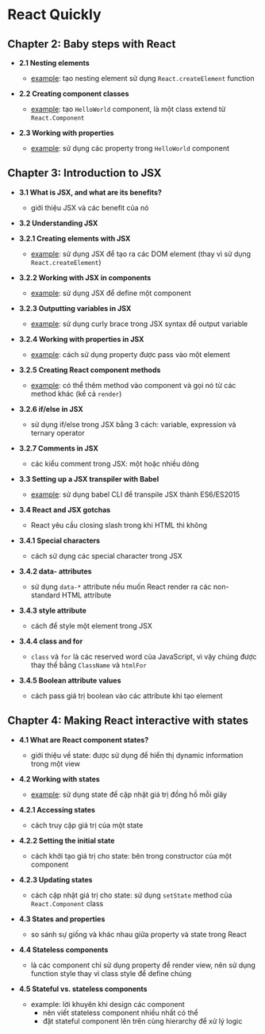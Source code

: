 # React Quickly

## Chapter 2: Baby steps with React

- **2.1 Nesting elements**
  - [example](./src/ch2/nesting-element-example): tạo nesting element sử dụng `React.createElement` function

- **2.2 Creating component classes**
  - [example](./src/ch2/creating-component-example): tạo `HelloWorld` component, là một class extend từ `React.Component`

- **2.3 Working with properties**
  - [example](./src/ch2/using-properties-example): sử dụng các property trong `HelloWorld` component

## Chapter 3: Introduction to JSX

- **3.1 What is JSX, and what are its benefits?**
  - giới thiệu JSX và các benefit của nó

- **3.2 Understanding JSX**

- **3.2.1 Creating elements with JSX**
  - [example](./src/ch3/create-element-example): sử dụng JSX để tạo ra các DOM element (thay vì sử dụng `React.createElement`)

- **3.2.2 Working with JSX in components**
  - [example](./src/ch3/define-component-example): sử dụng JSX để define một component

- **3.2.3 Outputting variables in JSX**
  - [example](./src/ch3/outputting-variable-example): sử dụng curly brace trong JSX syntax để output variable

- **3.2.4 Working with properties in JSX**
  - [example](./src/ch3/using-props-example): cách sử dụng property được pass vào một element

- **3.2.5 Creating React component methods**
  - [example](./src/ch3/using-method-example): có thể thêm method vào component và gọi nó từ các method khác (kể cả `render`)

- **3.2.6 if/else in JSX**
  - sử dụng if/else trong JSX bằng 3 cách: variable, expression và ternary operator

- **3.2.7 Comments in JSX**
  - các kiểu comment trong JSX: một hoặc nhiều dòng

- **3.3 Setting up a JSX transpiler with Babel**
  - [example](./src/ch3/transpile-with-babel-example): sử dụng babel CLI để transpile JSX thành ES6/ES2015

- **3.4 React and JSX gotchas**
  - React yêu cầu closing slash trong khi HTML thì không

- **3.4.1 Special characters**
  - cách sử dụng các special character trong JSX

- **3.4.2 data- attributes**
  - sử dụng `data-*` attribute nếu muốn React render ra các non-standard HTML attribute

- **3.4.3 style attribute**
  - cách để style một element trong JSX

- **3.4.4 class and for**
  - `class` và `for` là các reserved word của JavaScript, vì vậy chúng được thay thế bằng `ClassName` và `htmlFor`

- **3.4.5 Boolean attribute values**
  - cách pass giá trị boolean vào các attribute khi tạo element

## Chapter 4: Making React interactive with states

- **4.1 What are React component states?**
  - giới thiệu về state: được sử dụng để hiển thị dynamic information trong một view

- **4.2 Working with states**
  - [example](./src/ch4/clock): sử dụng state để cập nhật giá trị đồng hồ mỗi giây

- **4.2.1 Accessing states**
  - cách truy cập giá trị của một state

- **4.2.2 Setting the initial state**
  - cách khởi tạo giá trị cho state: bên trong constructor của một component

- **4.2.3 Updating states**
  - cách cập nhật giá trị cho state: sử dụng `setState` method của `React.Component` class

- **4.3 States and properties**
  - so sánh sự giống và khác nhau giữa property và state trong React

- **4.4 Stateless components**
  - là các component chỉ sử dụng property để render view, nên sử dụng function style thay vì class style để define chúng

- **4.5 Stateful vs. stateless components**
  - example: lời khuyên khi design các component
    - nên viết stateless component nhiều nhất có thể
    - đặt stateful component lên trên cùng hierarchy để xử lý logic
